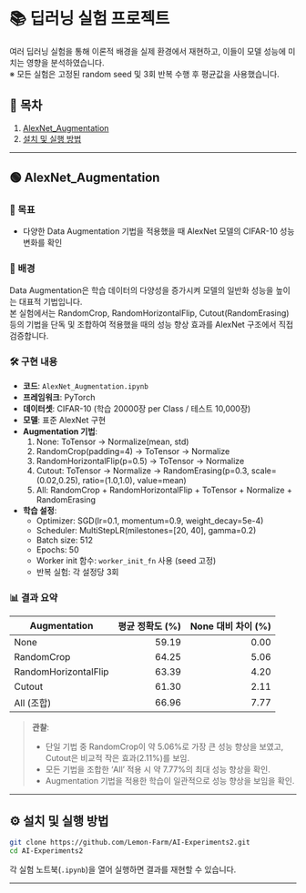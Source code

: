 # 📚 딥러닝 실험 프로젝트

여러 딥러닝 실험을 통해 이론적 배경을 실제 환경에서 재현하고, 이들이 모델 성능에 미치는 영향을 분석하였습니다.  
※ 모든 실험은 고정된 random seed 및 3회 반복 수행 후 평균값을 사용했습니다.

## 📑 목차

1. [AlexNet_Augmentation](#🟢-alexnet_augmentation)  
2. [설치 및 실행 방법](#⚙️-설치-및-실행-방법)  

---

## 🟢 AlexNet_Augmentation

### 🎯 목표

* 다양한 Data Augmentation 기법을 적용했을 때 AlexNet 모델의 CIFAR-10 성능 변화를 확인  

### 🧠 배경

Data Augmentation은 학습 데이터의 다양성을 증가시켜 모델의 일반화 성능을 높이는 대표적 기법입니다.  
본 실험에서는 RandomCrop, RandomHorizontalFlip, Cutout(RandomErasing) 등의 기법을 단독 및 조합하여 적용했을 때의 성능 향상 효과를 AlexNet 구조에서 직접 검증합니다.

### 🛠 구현 내용

* **코드**: `AlexNet_Augmentation.ipynb`  
* **프레임워크**: PyTorch  
* **데이터셋**: CIFAR-10 (학습 20000장 per Class / 테스트 10,000장)  
* **모델**: 표준 AlexNet 구현  
* **Augmentation 기법**:  
  1. None: ToTensor → Normalize(mean, std)  
  2. RandomCrop(padding=4) → ToTensor → Normalize  
  3. RandomHorizontalFlip(p=0.5) → ToTensor → Normalize  
  4. Cutout: ToTensor → Normalize → RandomErasing(p=0.3, scale=(0.02,0.25), ratio=(1.0,1.0), value=mean)  
  5. All: RandomCrop + RandomHorizontalFlip + ToTensor + Normalize + RandomErasing  
* **학습 설정**:  
  - Optimizer: SGD(lr=0.1, momentum=0.9, weight_decay=5e-4)  
  - Scheduler: MultiStepLR(milestones=[20, 40], gamma=0.2)  
  - Batch size: 512  
  - Epochs: 50  
  - Worker init 함수: `worker_init_fn` 사용 (seed 고정)  
  - 반복 실험: 각 설정당 3회  

### 📊 결과 요약

| Augmentation             | 평균 정확도 (%) | None 대비 차이 (%) |
| ------------------------ | --------------: | -----------------: |
| None                     |          59.19  |              0.00  |
| RandomCrop               |          64.25  |              5.06  |
| RandomHorizontalFlip     |          63.39  |              4.20  |
| Cutout                   |          61.30  |              2.11  |
| All (조합)               |          66.96  |              7.77  |

> **관찰**:  
> - 단일 기법 중 RandomCrop이 약 5.06%로 가장 큰 성능 향상을 보였고, Cutout은 비교적 작은 효과(2.11%)를 보임.  
> - 모든 기법을 조합한 ‘All’ 적용 시 약 7.77%의 최대 성능 향상을 확인.
> - Augmentation 기법을 적용한 학습이 일관적으로 성능 향상을 보임을 확인.

---

## ⚙️ 설치 및 실행 방법

```bash
git clone https://github.com/Lemon-Farm/AI-Experiments2.git
cd AI-Experiments2
```

각 실험 노트북(`.ipynb`)을 열어 실행하면 결과를 재현할 수 있습니다.

---
